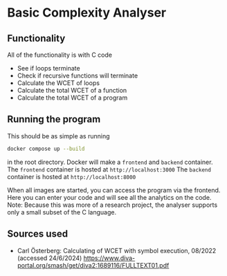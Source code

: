 # Basic Complexity Analyser

## Functionality
All of the functionality is with C code
- See if loops terminate
- Check if recursive functions will terminate
- Calculate the WCET of loops
- Calculate the total WCET of a function
- Calculate the total WCET of a program

## Running the program
This should be as simple as running 
```bash
docker compose up --build
```
in the root directory.
Docker will make a `frontend` and `backend` container.
The `frontend` container is hosted at `http://localhost:3000`
The `backend` container is hosted at `http://localhost:8000`

When all images are started, you can access the program via the frontend.
Here you can enter your code and will see all the analytics on the code.
Note: Because this was more of a research project, the analyser supports only a small subset of the C language.



## Sources used
- Carl Österberg: Calculating of WCET with symbol execution, 08/2022 (accessed 24/6/2024)
  https://www.diva-portal.org/smash/get/diva2:1689116/FULLTEXT01.pdf


